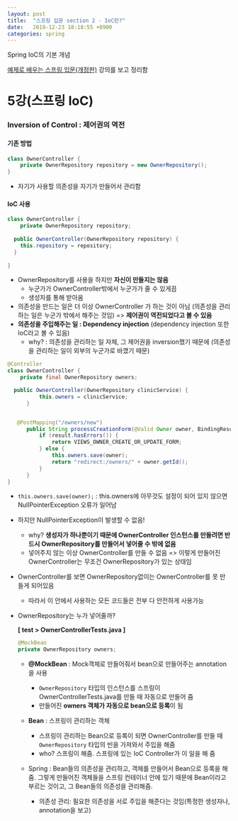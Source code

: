 ```yaml
---
layout: post
title:  "스프링 입문 section 2 - IoC란?"
date:   2019-12-23 18:18:55 +0900
categories: spring
---
```

Spring IoC의 기본 개념

[예제로 배우는 스프링 입문(개정판)][inflearn-link] 강의를 보고 정리함


# 
# 5강(스프링 IoC)

### Inversion of Control : 제어권의 역전

#### 기존 방법

```java
class OwnerController {
	private OwnerRepository repository = new OwnerRepository();
}
```

* 자기가 사용할 의존성을 자기가 만들어서 관리함

#### IoC 사용

```java
class OwnerController {
	private OwnerRepository repository;
	
  public OwnerController(OwnerRepository repository) {
    this.repository = repository;
  }
	
}
```

* OwnerRepository를 사용을 하지만 **자신이 만들지는 않음** 
  * 누군가가 OwnerController밖에서 누군가가 줄 수 있게끔 
  * 생성자를 통해 받아옴 
* 의존성을 만드는 일은 더 이상 OwnerController 가 하는 것이 아님 (의존성을 관리하는 일은 누군가 밖에서 해주는 것임) => **제어권이 역전되었다고 볼 수 있음** 
* **의존성을 주입해주는 일 : Dependency injection** (dependency injection 또한 IoC라고 볼 수 있음)
  * why? : 의존성을 관리하는 일 자체, 그 제어권을 inversion했기 때문에 (의존성을 관리하는 일이 외부의 누군가로 바꼈기 때문)



```java
@Controller
class OwnerController {
    private final OwnerRepository owners;

  public OwnerController(OwnerRepository clinicService) {
          this.owners = clinicService;
      }


   @PostMapping("/owners/new")
      public String processCreationForm(@Valid Owner owner, BindingResult result) {
          if (result.hasErrors()) {
              return VIEWS_OWNER_CREATE_OR_UPDATE_FORM;
          } else {
              this.owners.save(owner);
              return "redirect:/owners/" + owner.getId();
          }
      }
}
```

* `this.owners.save(owner);` : this.owners에 아무것도 설정이 되어 있지 않으면 NullPointerException 오류가 일어남

* 하지만 NullPointerException이 발생할 수 없음!

  * why? **생성자가 하나뿐이기 때문에 OwnerController 인스턴스를 만들려면 반드시 OwnerRepository를 만들어서 넣어줄 수 밖에 없음** 
  * 넣어주지 않는 이상 OwnerController를 만들 수 없음 => 이렇게 만들어진 OwnerController는 무조건 OwnerRepository가 있는 상태임

* OwnerController를 보면 OwnerRepository없이는 OwnerController를 못 만들게 되어있음

  * 따라서 이 안에서 사용하는 모든 코드들은 전부 다 안전하게 사용가능

* OwnerRepository는 누가 넣어줄까?

  **[ test > OwnerControllerTests.java ]**

  ```java
  @MockBean
  private OwnerRepository owners;
  ```

  * **@MockBean** : Mock객체로 만들어줘서 bean으로 만들어주는 annotation을 사용 
    * `OwnerRepository` 타입의 인스턴스를 스프링이  OwnerControllerTests.java를 만들 때 자동으로 만들어 줌
    * 만들어진 **owners 객체가 자동으로 bean으로 등록**이 됨 


  * **Bean** : 스프링이 관리하는 객체
    * 스프링이 관리하는 Bean으로 등록이 되면 OwnerController를 만들 때 `OwnerRepository` 타입의 빈을 가져와서 주입을 해줌 
    * who? 스프링이 해줌. 스프링에 있는 IoC Controller가 이 일을 해 줌
  * Spring : Bean들의 의존성을 관리하고, 객체를 만들어서 Bean으로 등록을 해줌. 그렇게 만들어진 객체들을  스프링 컨테이너 안에 있기 때문에 Bean이라고 부르는 것이고, 그 Bean들의 의존성을 관리해줌.
    * 의존성 관리: 필요한 의존성을 서로 주입을 해준다는 것임(특정한 생성자나, annotation을 보고)




[inflearn-link]:https://www.inflearn.com/course/spring_revised_edition